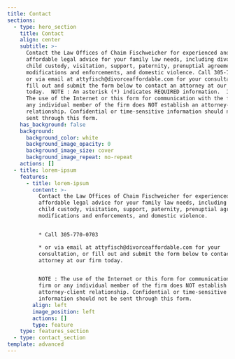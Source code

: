 ```yaml
---
title: Contact
sections:
  - type: hero_section
    title: Contact
    align: center
    subtitle: >-
      Contact the Law Offices of Chaim Fischweicher for experienced and
      affordable legal advice for your family law needs, including divorce,
      child custody, visitation, support, paternity, prenuptial agreements,
      modifications and enforcements, and domestic violence. Call 305-770-0703
      or via email at attyfisch@divorceaffordable.com for your consultation, or
      fill out and submit the form below to contact an attorney at our firm
      today.  NOTE : An asterisk (*) indicates REQUIRED information.  IMPORTANT:
      The use of the Internet or this form for communication with the firm or
      any individual member of the firm does NOT establish an attorney-client
      relationship. Confidential or time-sensitive information should not be
      sent through this form.
    has_background: false
    background:
      background_color: white
      background_image_opacity: 0
      background_image_size: cover
      background_image_repeat: no-repeat
    actions: []
  - title: lorem-ipsum
    features:
      - title: lorem-ipsum
        content: >-
          Contact the Law Offices of Chaim Fischweicher for experienced and
          affordable legal advice for your family law needs, including divorce,
          child custody, visitation, support, paternity, prenuptial agreements,
          modifications and enforcements, and domestic violence. 


          * Call 305-770-0703

          * or via email at attyfisch@divorceaffordable.com for your
          consultation, or fill out and submit the form below to contact an
          attorney at our firm today.  


          NOTE : The use of the Internet or this form for communication with the
          firm or any individual member of the firm does NOT establish an
          attorney-client relationship. Confidential or time-sensitive
          information should not be sent through this form.
        align: left
        image_position: left
        actions: []
        type: feature
    type: features_section
  - type: contact_section
template: advanced
---
```

